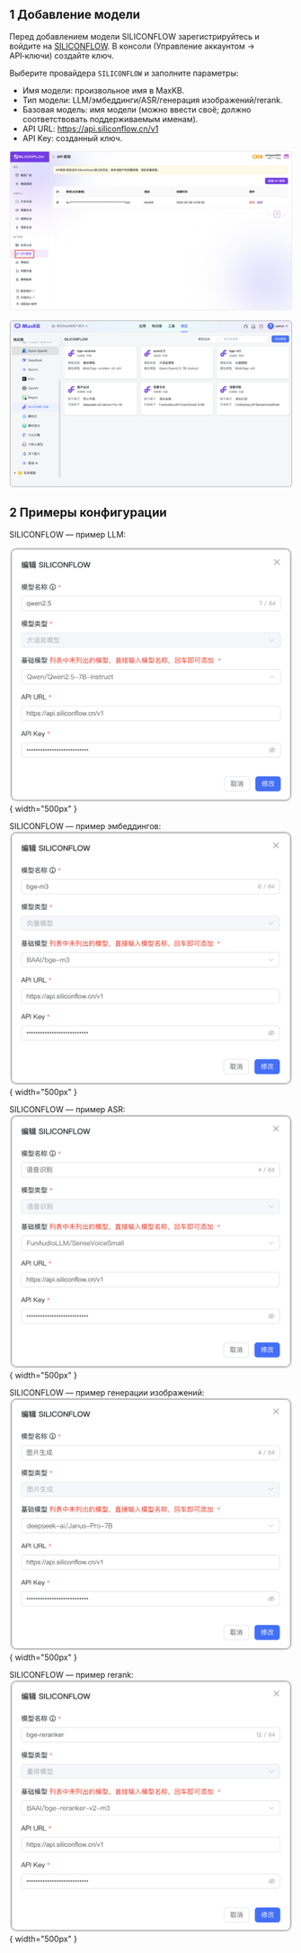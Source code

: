 ## 1 Добавление модели

Перед добавлением модели SILICONFLOW зарегистрируйтесь и войдите на [SILICONFLOW](https://siliconflow.cn/). В консоли (Управление аккаунтом → API‑ключи) создайте ключ.

Выберите провайдера `SILICONFLOW` и заполните параметры:

* Имя модели: произвольное имя в MaxKB.    
* Тип модели: LLM/эмбеддинги/ASR/генерация изображений/rerank.    
* Базовая модель: имя модели (можно ввести своё; должно соответствовать поддерживаемым именам).    
* API URL: https://api.siliconflow.cn/v1
* API Key: созданный ключ.

![SILICONFLOW](../../img/model/siliconflow_model.png)

![SILICONFLOW](../../img/model/siliconflow_model2.png)



## 2 Примеры конфигурации

SILICONFLOW — пример LLM:

![SILICONFLOW](../../img/model/siliconflow_llm.png){ width="500px" }

SILICONFLOW — пример эмбеддингов:
![SILICONFLOW](../../img/model/siliconflow_embedding.png){ width="500px" }

SILICONFLOW — пример ASR:
![SILICONFLOW](../../img/model/siliconflow_asr.png){ width="500px" }

SILICONFLOW — пример генерации изображений:
![SILICONFLOW](../../img/model/siliconflow_vision_gen.png){ width="500px" }

SILICONFLOW — пример rerank:
![SILICONFLOW](../../img/model/siliconflow_rerank.png){ width="500px" }
